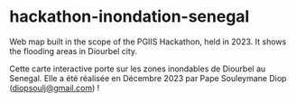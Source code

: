 # hackathon-inondation-senegal
Web map built in the scope of the PGIIS Hackathon, held in 2023. It shows the flooding areas in Diourbel city.

Cette carte interactive porte sur les zones inondables de Diourbel au Senegal. Elle a été réalisée en Décembre 2023 par Pape Souleymane Diop (diopsoulj@gmail.com) !
